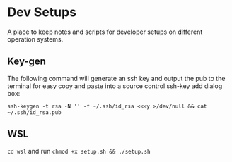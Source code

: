 # Dev Setups

A place to keep notes and scripts for developer setups on different operation systems.

## Key-gen

The following command will generate an ssh key and output the pub to the terminal for easy copy and paste into a source control ssh-key add dialog box:

`ssh-keygen -t rsa -N '' -f ~/.ssh/id_rsa <<<y >/dev/null && cat ~/.ssh/id_rsa.pub`

## WSL

`cd wsl` and run `chmod +x setup.sh && ./setup.sh` 